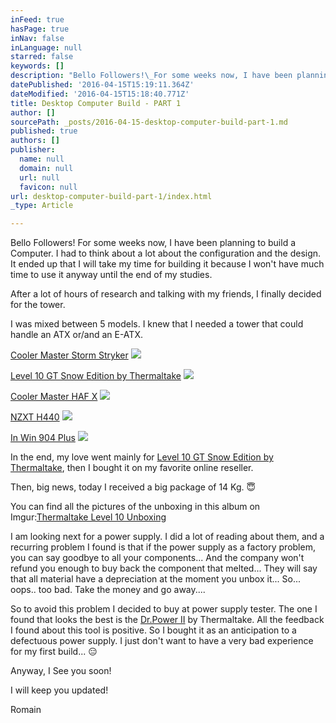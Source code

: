 ```yaml
---
inFeed: true
hasPage: true
inNav: false
inLanguage: null
starred: false
keywords: []
description: "Bello Followers!\_For some weeks now, I have been planning to build a Computer. I had to think about a lot about the configuration and the design. It ended up that I will take my time for building it because I won't have much time to use it anyway until the end of my studies."
datePublished: '2016-04-15T15:19:11.364Z'
dateModified: '2016-04-15T15:18:40.771Z'
title: Desktop Computer Build - PART 1
author: []
sourcePath: _posts/2016-04-15-desktop-computer-build-part-1.md
published: true
authors: []
publisher:
  name: null
  domain: null
  url: null
  favicon: null
url: desktop-computer-build-part-1/index.html
_type: Article

---
```

Bello Followers! For some weeks now, I have been planning to build a Computer. I had to think about a lot about the configuration and the design. It ended up that I will take my time for building it because I won't have much time to use it anyway until the end of my studies.

After a lot of hours of research and talking with my friends, I finally decided for the tower.

I was mixed between 5 models. I knew that I needed a tower that could handle an ATX or/and an E-ATX.

[Cooler Master Storm Stryker][0]
![](https://s3-us-west-2.amazonaws.com/the-grid-img/p/52431bfd1b22f489c64fd26395e4d51ca8412984.jpg)

[Level 10 GT Snow Edition by Thermaltake][1]
![](https://s3-us-west-2.amazonaws.com/the-grid-img/p/1cdd30559a58fa94e6c7d2532e9391b4745718d2.jpg)

[Cooler Master HAF X][2]
![](https://s3-us-west-2.amazonaws.com/the-grid-img/p/2af2db3030fd00de9079c9dc69e21fded8d3c5af.jpg)

[NZXT H440][3]
![](https://the-grid-user-content.s3-us-west-2.amazonaws.com/3697b124-603d-4d79-8e8b-4bfe920499fe.jpg)

[In Win 904 Plus][4]
![](https://the-grid-user-content.s3-us-west-2.amazonaws.com/3c925d81-bfae-44f3-ad4f-af0d52c6335c.jpg)

In the end, my love went mainly for [Level 10 GT Snow Edition by Thermaltake][1], then I bought it on my favorite online reseller.

Then, big news, today I received a big package of 14 Kg. 😇

You can find all the pictures of the unboxing in this album on Imgur:[Thermaltake Level 10 Unboxing][5]

I am looking next for a power supply. I did a lot of reading about them, and a recurring problem I found is that if the power supply as a factory problem, you can say goodbye to all your components... And the company won't refund you enough to buy back the component that melted... They will say that all material have a depreciation at the moment you unbox it... So... oops.. too bad. Take the money and go away....

So to avoid this problem I decided to buy at power supply tester. The one I found that looks the best is the [Dr.Power II][6] by Thermaltake. All the feedback I found about this tool is positive. So I bought it as an anticipation to a defectuous power supply. I just don't want to have a very bad experience for my first build... 😑

Anyway, I See you soon!

I will keep you updated!

Romain

[0]: http://gaming.coolermaster.com/en/products/cases/stryker/
[1]: http://www.thermaltake.com/products-model.aspx?id=C_00001788
[2]: http://www.coolermaster.com/case/full-tower/haf-x/
[3]: https://www.nzxt.com/product/detail/143-h440-performance-mid-tower.html
[4]: http://inwin-style.com/en/goods.php?act=view&id=904%20PLUS
[5]: http://imgur.com/a/GP3Qs
[6]: http://www.thermaltake.com/products-model.aspx?id=C_00001777
